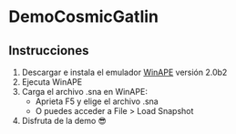 # DemoCosmicGatlin

## Instrucciones

1. Descargar e instala el emulador [WinAPE](http://www.winape.net/downloads.jsp) versión 2.0b2
2. Ejecuta WinAPE
3. Carga el archivo .sna en WinAPE:
    - Aprieta F5 y elige el archivo .sna
    - O puedes acceder a File > Load Snapshot
4. Disfruta de la demo  😎 
